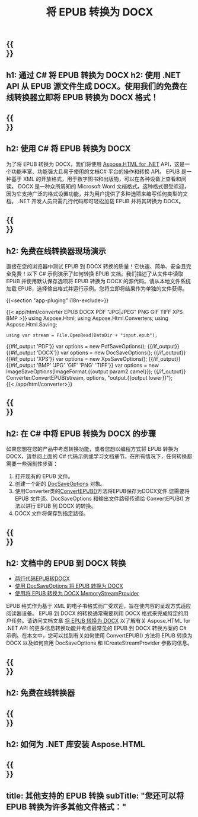 ﻿---
translation: true
template: /templates/_template-conversion-child.md
title: 将 EPUB 转换为 DOCX
description: EPUB 到 DOCX C# 转换的示例代码。在 ASP.NET 或任何 .NET 应用程序中轻松使用转换器 API。免费试用在线 EPUB 到 DOCX 转换器！
url: /net/conversion/epub-to-docx/
family: html
platformtag: net
feature: conversion
informat: EPUB
outformat: DOCX
otherformats: PDF DOCX XPS GIF JPEG PNG TIFF BMP
---

{{<section banner>}}
---
h1: 通过 C# 将 EPUB 转换为 DOCX
h2: 使用 .NET API 从 EPUB 源文件生成 DOCX。使用我们的免费在线转换器立即将 EPUB 转换为 DOCX 格式！
---

{{<section overview>}}
---
h2: 使用 C# 将 EPUB 转换为 DOCX
---

为了将 EPUB 转换为 DOCX，我们将使用 [Aspose.HTML for .NET](https://products.aspose.com/html/net/) API，这是一个功能丰富、功能强大且易于使用的文档C# 平台的操作和转换 API。 EPUB 是一种基于 XML 的开放格式，用于数字图书和出版物，可以在各种设备上查看和阅读。 DOCX 是一种众所周知的 Microsoft Word 文档格式。这种格式很受欢迎，因为它支持广泛的格式设置功能，并为用户提供了多种选项来编写任何类型的文档。 .NET 开发人员只需几行代码即可轻松加载 EPUB 并将其转换为 DOCX。

{{<section demos>}}
---
h2: 免费在线转换器现场演示
---

直接在您的浏览器中测试 EPUB 到 DOCX 转换的质量！它快速、简单、安全且完全免费！以下 C# 示例演示了如何转换 EPUB 文档。我们描述了从文件中读取 EPUB 并使用默认保存选项将 EPUB 转换为 DOCX 的源代码。请从本地文件系统加载 EPUB，选择输出格式并运行示例。您将立即将结果作为单独的文件获得。

{{<section "app-pluging" i18n-exclude>}}

{{< app/html/converter EPUB DOCX PDF "JPG|JPEG" PNG GIF TIFF XPS BMP >}}
using Aspose.Html;
using Aspose.Html.Converters;
using Aspose.Html.Saving;

    using var stream = File.OpenRead(DataDir + "input.epub");
{{#if_output 'PDF'}}
    var options = new PdfSaveOptions();
{{/if_output}}
{{#if_output 'DOCX'}}
    var options = new DocSaveOptions();
{{/if_output}}
{{#if_output 'XPS'}}
    var options = new XpsSaveOptions();
{{/if_output}}
{{#if_output 'BMP' 'JPG' 'GIF' 'PNG' 'TIFF'}}
    var options = new ImageSaveOptions(ImageFormat.{{output param2 camel}});
{{/if_output}}
    Converter.ConvertEPUB(stream, options, "output.{{output lower}}");   
{{< /app/html/converter>}}


{{<section steps>}}
---
h2: 在 C# 中将 EPUB 转换为 DOCX 的步骤
---

如果您想在您的产品中考虑转换功能，或者您想以编程方式将 EPUB 转换为 DOCX，请参阅上面的 C# 代码示例或学习文档章节。在所有情况下，任何转换都需要一些强制性步骤：

1. 打开现有的 EPUB 文件。
1. 创建一个新的 [DocSaveOptions](https://reference.aspose.com/html/net/aspose.html.saving/docsaveoptions/) 对象。
1. 使用Converter类的[ConvertEPUB()](https://reference.aspose.com/html/net/aspose.html.converters.converter/convertepub/)方法将EPUB保存为DOCX文件.您需要将 EPUB 文件流、DocSaveOptions 和输出文件路径传递给 ConvertEPUB() 方法以进行 EPUB 到 DOCX 的转换。
1. DOCX 文件将保存到指定路径。

{{<section documentation>}}
---
h2: 文档中的 EPUB 到 DOCX 转换
---

  - <a href="https://docs.aspose.com/html/net/converting-between-formats/epub-to-docx/#epub-to-docx-by-two-lines-of-code" target="_blank">两行代码EPUB转DOCX</a>
  - <a href="https://docs.aspose.com/html/net/converting-between-formats/epub-to-docx/#convert-epub-to-docx-using-docsaveoptions" target="_blank" >使用 DocSaveOptions 将 EPUB 转换为 DOCX</a>
  - <a href="https://docs.aspose.com/html/net/converting-between-formats/epub-to-docx/#output-stream-providers" target="_blank">使用将 EPUB 转换为 DOCX MemoryStreamProvider</a>

EPUB 格式作为基于 XML 的电子书格式而广受欢迎，旨在使内容的呈现方式适应阅读器设备。 EPUB 到 DOCX 的转换通常需要利用 DOCX 格式来完成特定的用户任务。请访问文档文章 [将 EPUB 转换为 DOCX](https://docs.aspose.com/html/net/converting-between-formats/epub-to-docx/) 以了解有关 Aspose.HTML for .NET API 的更多信息转换功能并考虑最常见的 EPUB 到 DOCX 转换方案的 C# 示例。在本文中，您可以找到有关如何使用 ConvertEPUB() 方法将 EPUB 转换为 DOCX 以及如何应用 DocSaveOptions 和 ICreateStreamProvider 参数的信息。

{{<section online-converters>}}
---
h2: 免费在线转换器
---

{{<section get-started>}}
---
h2: 如何为 .NET 库安装 Aspose.HTML
---

{{<section other-conversions>}}
---
title: 其他支持的 EPUB 转换
subTitle: "您还可以将 EPUB 转换为许多其他文件格式："
---